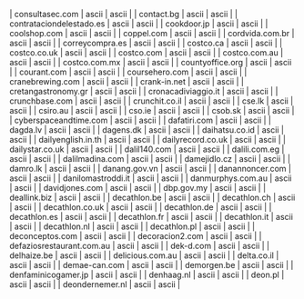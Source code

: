 | consultasec.com | ascii | ascii |
| contact.bg | ascii | ascii |
| contrataciondelestado.es | ascii | ascii |
| cookdoor.jp | ascii | ascii |
| coolshop.com | ascii | ascii |
| coppel.com | ascii | ascii |
| cordvida.com.br | ascii | ascii |
| correycompra.es | ascii | ascii |
| costco.ca | ascii | ascii |
| costco.co.uk | ascii | ascii |
| costco.com | ascii | ascii |
| costco.com.au | ascii | ascii |
| costco.com.mx | ascii | ascii |
| countyoffice.org | ascii | ascii |
| courant.com | ascii | ascii |
| coursehero.com | ascii | ascii |
| cranebrewing.com | ascii | ascii |
| crank-in.net | ascii | ascii |
| cretangastronomy.gr | ascii | ascii |
| cronacadiviaggio.it | ascii | ascii |
| crunchbase.com | ascii | ascii |
| crunchit.co.il | ascii | ascii |
| cse.lk | ascii | ascii |
| csiro.au | ascii | ascii |
| cso.ie | ascii | ascii |
| csob.sk | ascii | ascii |
| cyberspaceandtime.com | ascii | ascii |
| dafatiri.com | ascii | ascii |
| dagda.lv | ascii | ascii |
| dagens.dk | ascii | ascii |
| daihatsu.co.id | ascii | ascii |
| dailyenglish.in.th | ascii | ascii |
| dailyrecord.co.uk | ascii | ascii |
| dailystar.co.uk | ascii | ascii |
| dalil140.com | ascii | ascii |
| dalili.com.eg | ascii | ascii |
| dalilmadina.com | ascii | ascii |
| damejidlo.cz | ascii | ascii |
| damro.lk | ascii | ascii |
| danang.gov.vn | ascii | ascii |
| danannoncer.com | ascii | ascii |
| danilomastroddi.it | ascii | ascii |
| danmurphys.com.au | ascii | ascii |
| davidjones.com | ascii | ascii |
| dbp.gov.my | ascii | ascii |
| deallink.biz | ascii | ascii |
| decathlon.be | ascii | ascii |
| decathlon.ch | ascii | ascii |
| decathlon.co.uk | ascii | ascii |
| decathlon.de | ascii | ascii |
| decathlon.es | ascii | ascii |
| decathlon.fr | ascii | ascii |
| decathlon.it | ascii | ascii |
| decathlon.nl | ascii | ascii |
| decathlon.pl | ascii | ascii |
| deconceptos.com | ascii | ascii |
| decoracion2.com | ascii | ascii |
| defaziosrestaurant.com.au | ascii | ascii |
| dek-d.com | ascii | ascii |
| delhaize.be | ascii | ascii |
| delicious.com.au | ascii | ascii |
| delta.co.il | ascii | ascii |
| demae-can.com | ascii | ascii |
| demorgen.be | ascii | ascii |
| denfaminicogamer.jp | ascii | ascii |
| denhaag.nl | ascii | ascii |
| deon.pl | ascii | ascii |
| deondernemer.nl | ascii | ascii |
